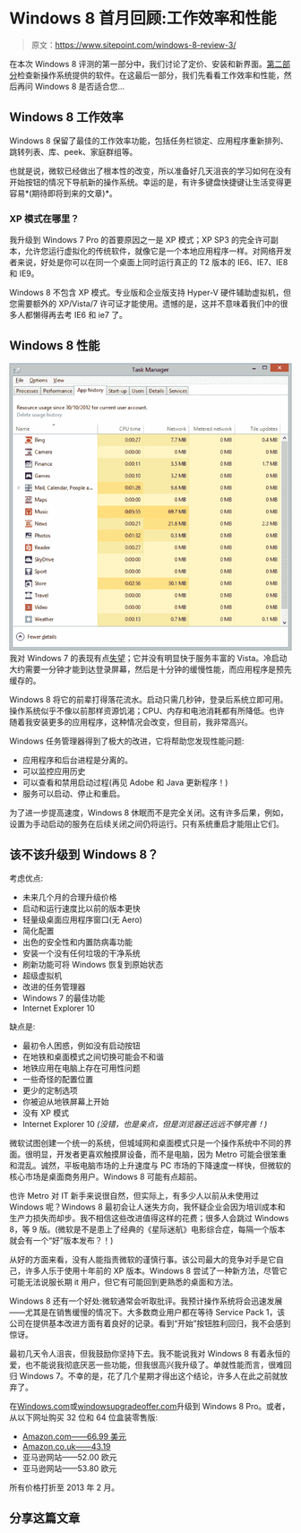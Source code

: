 # Windows 8 首月回顾:工作效率和性能

> 原文：<https://www.sitepoint.com/windows-8-review-3/>

在本次 Windows 8 评测的第一部分中，我们讨论了定价、安装和新界面。[第二部分](/windows-8-review-2/)检查新操作系统提供的软件。在这最后一部分，我们先看看工作效率和性能，然后再问 Windows 8 是否适合您…

## Windows 8 工作效率

Windows 8 保留了最佳的工作效率功能，包括任务栏锁定、应用程序重新排列、跳转列表、库、peek、家庭群组等。

也就是说，微软已经做出了根本性的改变，所以准备好几天沮丧的学习如何在没有开始按钮的情况下导航新的操作系统。幸运的是，有许多键盘快捷键让生活变得更容易*(期待即将到来的文章)*。

### XP 模式在哪里？

我升级到 Windows 7 Pro 的首要原因之一是 XP 模式；XP SP3 的完全许可副本，允许您运行虚拟化的传统软件，就像它是一个本地应用程序一样。对网络开发者来说，好处是你可以在同一个桌面上同时运行真正的 T2 版本的 IE6、IE7、IE8 和 IE9。

Windows 8 不包含 XP 模式。专业版和企业版支持 Hyper-V 硬件辅助虚拟机，但您需要额外的 XP/Vista/7 许可证才能使用。遗憾的是，这并不意味着我们中的很多人都懒得再去考 IE6 和 ie7 了。

## Windows 8 性能

[![Windows 8 Task Manager](img/0ab4899ef5ed6e9730faef969353c4bb.png)](https://blogs.sitepointstatic.cimg/tech/759-windows-8-tasks.png) 我对 Windows 7 的表现有点[失望](https://www.sitepoint.com/windows-7-review-3/)；它并没有明显快于服务丰富的 Vista。冷启动大约需要一分钟才能到达登录屏幕，然后是十分钟的缓慢性能，而应用程序是预先缓存的。

Windows 8 将它的前辈打得落花流水。启动只需几秒钟，登录后系统立即可用。操作系统似乎不像以前那样资源饥渴；CPU、内存和电池消耗都有所降低。也许随着我安装更多的应用程序，这种情况会改变，但目前，我非常高兴。

Windows 任务管理器得到了极大的改进，它将帮助您发现性能问题:

*   应用程序和后台进程是分离的。
*   可以监控应用历史
*   可以查看和禁用启动过程(再见 Adobe 和 Java 更新程序！)
*   服务可以启动、停止和重启。

为了进一步提高速度，Windows 8 休眠而不是完全关闭。这有许多后果，例如，设置为手动启动的服务在后续关闭之间仍将运行。只有系统重启才能阻止它们。

## 该不该升级到 Windows 8？

考虑优点:

*   未来几个月的合理升级价格
*   启动和运行速度比以前的版本更快
*   轻量级桌面应用程序窗口(无 Aero)
*   简化配置
*   出色的安全性和内置防病毒功能
*   安装一个没有任何垃圾的干净系统
*   刷新功能可将 Windows 恢复到原始状态
*   超级虚拟机
*   改进的任务管理器
*   Windows 7 的最佳功能
*   Internet Explorer 10

缺点是:

*   最初令人困惑，例如没有启动按钮
*   在地铁和桌面模式之间切换可能会不和谐
*   地铁应用在电脑上存在可用性问题
*   一些奇怪的配置位置
*   更少的定制选项
*   你被迫从地铁屏幕上开始
*   没有 XP 模式
*   Internet Explorer 10 *(没错，也是亲点，但是浏览器还远远不够完善！)*

微软试图创建一个统一的系统，但城域网和桌面模式只是一个操作系统中不同的界面。很明显，开发者更喜欢触摸屏设备，而不是电脑，因为 Metro 可能会很笨重和混乱。诚然，平板电脑市场的上升速度与 PC 市场的下降速度一样快，但微软的核心市场是桌面商务用户。Windows 8 可能有点超前。

也许 Metro 对 IT 新手来说很自然，但实际上，有多少人以前从未使用过 Windows 呢？Windows 8 最初会让人迷失方向，我怀疑企业会因为培训成本和生产力损失而却步。我不相信这些改进值得这样的花费；很多人会跳过 Windows 8，等 9 版。(微软是不是患上了经典的《星际迷航》电影综合症，每隔一个版本就会有一个“好”版本发布？！)

从好的方面来看，没有人能指责微软的谨慎行事。该公司最大的竞争对手是它自己，许多人乐于使用十年前的 XP 版本。Windows 8 尝试了一种新方法，尽管它可能无法说服长期 it 用户，但它有可能回到更熟悉的桌面和方法。

Windows 8 还有一个好处:微软通常会听取批评。我预计操作系统将会迅速发展——尤其是在销售缓慢的情况下。大多数商业用户都在等待 Service Pack 1，该公司在提供基本改进方面有着良好的记录。看到“开始”按钮胜利回归，我不会感到惊讶。

最初几天令人沮丧，但我鼓励你坚持下去。我不能说我对 Windows 8 有着永恒的爱，也不能说我彻底厌恶一些功能，但我很高兴我升级了。单就性能而言，很难回归 Windows 7。不幸的是，花了几个星期才得出这个结论，许多人在此之前就放弃了。

在[Windows.com](http://www.windows.com/)或[windowsupgradeoffer.com](http://www.windowsupgradeoffer.com/)升级到 Windows 8 Pro。或者，从以下网址购买 32 位和 64 位盒装零售版:

*   [Amazon.com——66.99 美元](http://www.amazon.com/exec/obidos/ASIN/B008H3SW4I/windows8pro-21)
*   [Amazon.co.uk——43.19](http://www.amazon.co.uk/exec/obidos/ASIN/B008GRKGXK/windows8pro-21)
*   亚马逊网站——52.00 欧元
*   亚马逊网站——53.80 欧元

所有价格打折至 2013 年 2 月。

## 分享这篇文章